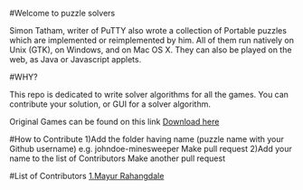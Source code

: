 #Welcome to puzzle solvers

Simon Tatham, writer of PuTTY also wrote a collection of Portable puzzles which are implemented or reimplemented by him. All of them run natively on Unix (GTK), on Windows, and on Mac OS X. They can also be played on the web, as Java or Javascript applets.

#WHY?

This repo is dedicated to write solver algorithms for all the games. You can contribute your solution, or GUI for a solver algorithm.


Original Games can be found on this link
[Download here](https://www.chiark.greenend.org.uk/~sgtatham/puzzles/)

#How to Contribute
1)Add the folder having name (puzzle name with your Github username)
e.g. johndoe-minesweeper 
Make pull request
2)Add your name to the list of Contributors
Make another pull request


#List of Contributors
[1.Mayur Rahangdale](https://github.com/mayurcybercz)
